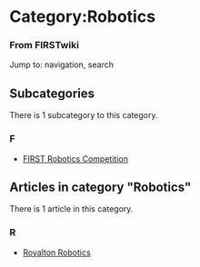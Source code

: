 # Category:Robotics

### From FIRSTwiki

Jump to: navigation, search

  

## Subcategories

There is 1 subcategory to this category.

### F

  * [FIRST Robotics Competition](Category:FIRST_Robotics_Competition "Category:FIRST Robotics Competition" )

## Articles in category "Robotics"

There is 1 article in this category.

### R

  * [Royalton Robotics](Royalton_Robotics "Royalton Robotics" )

